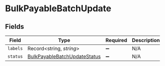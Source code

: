 # BulkPayableBatchUpdate


## Fields

| Field                                                                               | Type                                                                                | Required                                                                            | Description                                                                         |
| ----------------------------------------------------------------------------------- | ----------------------------------------------------------------------------------- | ----------------------------------------------------------------------------------- | ----------------------------------------------------------------------------------- |
| `labels`                                                                            | Record<string, *string*>                                                            | :heavy_minus_sign:                                                                  | N/A                                                                                 |
| `status`                                                                            | [BulkPayableBatchUpdateStatus](../../models/shared/bulkpayablebatchupdatestatus.md) | :heavy_minus_sign:                                                                  | N/A                                                                                 |